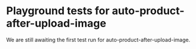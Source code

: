 # Playground tests for auto-product-after-upload-image
We are still awaiting the first test run for auto-product-after-upload-image.
